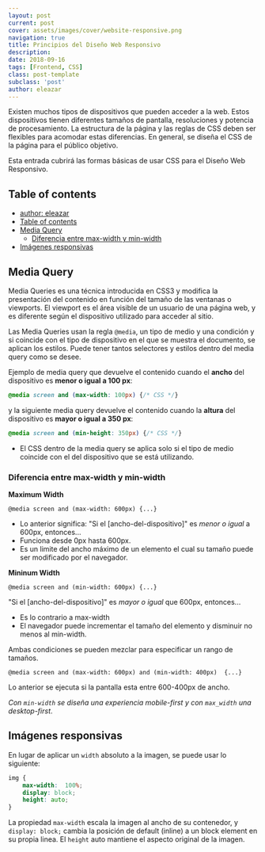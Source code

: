```yaml
---
layout: post
current: post
cover: assets/images/cover/website-responsive.png
navigation: true
title: Principios del Diseño Web Responsivo
description:
date: 2018-09-16
tags: [Frontend, CSS]
class: post-template
subclass: 'post'
author: eleazar
---
```


Existen muchos tipos de dispositivos que pueden acceder a la web. Estos dispositivos tienen diferentes tamaños de pantalla, resoluciones y potencia de procesamiento. La estructura de la página y las reglas de CSS deben ser flexibles para acomodar estas diferencias. En general, se diseña el CSS de la página para el público objetivo.

Esta entrada cubrirá las formas básicas de usar CSS para el Diseño Web Responsivo.

## Table of contents
- [author: eleazar](#author-eleazar)
- [Table of contents](#table-of-contents)
- [Media Query](#media-query)
  - [Diferencia entre max-width y min-width](#diferencia-entre-max-width-y-min-width)
- [Imágenes responsivas](#im%C3%A1genes-responsivas)

## Media Query

Media Queries es una técnica introducida en CSS3 y modifica la presentación del contenido en función del tamaño de las ventanas o viewports. El viewport es el área visible de un usuario de una página web, y es diferente según el dispositivo utilizado para acceder al sitio.

Las Media Queries usan la regla `@media`, un tipo de medio y una condición y si coincide con el tipo de dispositivo en el que se muestra el documento, se aplican los estilos. Puede tener tantos selectores y estilos dentro del media query como se desee.

Ejemplo de media query que devuelve el contenido cuando el **ancho** del dispositivo es **menor o igual a 100 px**:

```css
@media screen and (max-width: 100px) {/* CSS */}
```

y la siguiente media query devuelve el contenido cuando la **altura** del dispositivo es **mayor o igual a 350 px**:

```css
@media screen and (min-height: 350px) {/* CSS */}
```

- El CSS dentro de la media query se aplica solo si el tipo de medio coincide con el del dispositivo que se está utilizando.

### Diferencia entre max-width y min-width

**Maximum Width**

`@media screen and (max-width: 600px) {...}`

- Lo anterior significa: "Si el [ancho-del-dispositivo]" es _menor o igual_ a 600px, entonces...
- Funciona desde 0px hasta 600px.
- Es un limite del ancho máximo de un elemento el cual su tamaño puede ser modificado por el navegador.

**Mininum Width**

`@media screen and (min-width: 600px) {...}`

"Si el [ancho-del-dispositivo]" es _mayor o igual_ que 600px, entonces...

- Es lo contrario a max-width
- El navegador puede incrementar el tamaño del elemento y disminuir no menos al min-width.

Ambas condiciones se pueden mezclar para especificar un rango de tamaños.

`@media screen and (max-width: 600px) and (min-width: 400px)  {...}`

Lo anterior se ejecuta si la pantalla esta entre 600-400px de ancho.

_Con `min-width` se diseña una experiencia mobile-first y con `max_width` una desktop-first_.


## Imágenes responsivas

En lugar de aplicar un `width` absoluto a la imagen, se puede usar lo siguiente:

```css
img {
    max-width:  100%;
    display: block;
    height: auto;
}
```

La propiedad `max-width` escala la imagen al ancho de su contenedor, y `display: block;` cambia la posición de default (inline) a un block element en su propia linea. El `height` auto mantiene el aspecto original de la imagen.

